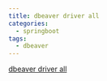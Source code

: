 ```yaml
---
title: dbeaver driver all 
categories:
  - springboot
tags: 
  - dbeaver
---
```



[dbeaver driver all](https://github.com/moshowgame/dbeaver-driver-all/tree/master)